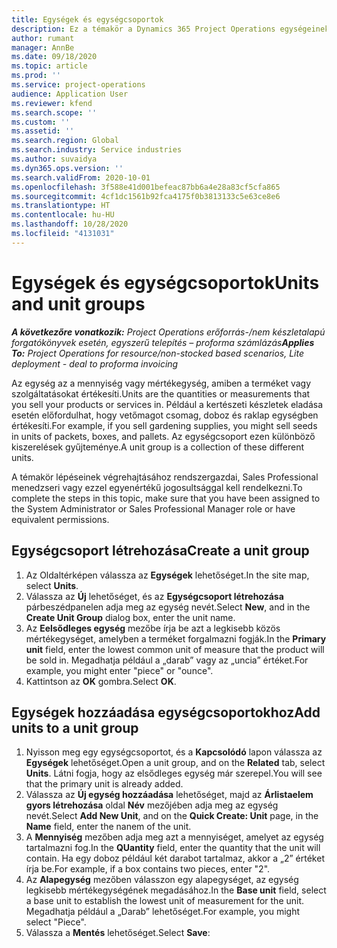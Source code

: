 ```yaml
---
title: Egységek és egységcsoportok
description: Ez a témakör a Dynamics 365 Project Operations egységeinek és egységcsoportjainak létrehozásáról nyújt információkat.
author: rumant
manager: AnnBe
ms.date: 09/18/2020
ms.topic: article
ms.prod: ''
ms.service: project-operations
audience: Application User
ms.reviewer: kfend
ms.search.scope: ''
ms.custom: ''
ms.assetid: ''
ms.search.region: Global
ms.search.industry: Service industries
ms.author: suvaidya
ms.dyn365.ops.version: ''
ms.search.validFrom: 2020-10-01
ms.openlocfilehash: 3f588e41d001befeac87bb6a4e28a83cf5cfa865
ms.sourcegitcommit: 4cf1dc1561b92fca4175f0b3813133c5e63ce8e6
ms.translationtype: HT
ms.contentlocale: hu-HU
ms.lasthandoff: 10/28/2020
ms.locfileid: "4131031"
---
```

# <a name="units-and-unit-groups"></a><span data-ttu-id="7655d-103">Egységek és egységcsoportok</span><span class="sxs-lookup"><span data-stu-id="7655d-103">Units and unit groups</span></span>

<span data-ttu-id="7655d-104">_**A következőre vonatkozik:** Project Operations erőforrás-/nem készletalapú forgatókönyvek esetén, egyszerű telepítés – proforma számlázás_</span><span class="sxs-lookup"><span data-stu-id="7655d-104">_**Applies To:** Project Operations for resource/non-stocked based scenarios, Lite deployment - deal to proforma invoicing_</span></span>

<span data-ttu-id="7655d-105">Az egység az a mennyiség vagy mértékegység, amiben a terméket vagy szolgáltatásokat értékesíti.</span><span class="sxs-lookup"><span data-stu-id="7655d-105">Units are the quantities or measurements that you sell your products or services in.</span></span> <span data-ttu-id="7655d-106">Például a kertészeti készletek eladása esetén előfordulhat, hogy vetőmagot csomag, doboz és raklap egységben értékesíti.</span><span class="sxs-lookup"><span data-stu-id="7655d-106">For example, if you sell gardening supplies, you might sell seeds in units of packets, boxes, and pallets.</span></span> <span data-ttu-id="7655d-107">Az egységcsoport ezen különböző kiszerelések gyűjteménye.</span><span class="sxs-lookup"><span data-stu-id="7655d-107">A unit group is a collection of these different units.</span></span>

<span data-ttu-id="7655d-108">A témakör lépéseinek végrehajtásához rendszergazdai, Sales Professional menedzseri vagy ezzel egyenértékű jogosultsággal kell rendelkezni.</span><span class="sxs-lookup"><span data-stu-id="7655d-108">To complete the steps in this topic, make sure that you have been assigned to the System Administrator or Sales Professional Manager role or have equivalent permissions.</span></span>

## <a name="create-a-unit-group"></a><span data-ttu-id="7655d-109">Egységcsoport létrehozása</span><span class="sxs-lookup"><span data-stu-id="7655d-109">Create a unit group</span></span>

1. <span data-ttu-id="7655d-110">Az Oldaltérképen válassza az **Egységek** lehetőséget.</span><span class="sxs-lookup"><span data-stu-id="7655d-110">In the site map, select **Units**.</span></span>
2. <span data-ttu-id="7655d-111">Válassza az **Új** lehetőséget, és az **Egységcsoport létrehozása** párbeszédpanelen adja meg az egység nevét.</span><span class="sxs-lookup"><span data-stu-id="7655d-111">Select **New**, and in the **Create Unit Group** dialog box, enter the unit name.</span></span>
3. <span data-ttu-id="7655d-112">Az **Eelsődleges egység** mezőbe írja be azt a legkisebb közös mértékegységet, amelyben a terméket forgalmazni fogják.</span><span class="sxs-lookup"><span data-stu-id="7655d-112">In the **Primary unit** field, enter the lowest common unit of measure that the product will be sold in.</span></span> <span data-ttu-id="7655d-113">Megadhatja például a „darab” vagy az „uncia” értéket.</span><span class="sxs-lookup"><span data-stu-id="7655d-113">For example, you might enter "piece" or "ounce".</span></span>
4. <span data-ttu-id="7655d-114">Kattintson az **OK** gombra.</span><span class="sxs-lookup"><span data-stu-id="7655d-114">Select **OK**.</span></span>

## <a name="add-units-to-a-unit-group"></a><span data-ttu-id="7655d-115">Egységek hozzáadása egységcsoportokhoz</span><span class="sxs-lookup"><span data-stu-id="7655d-115">Add units to a unit group</span></span>

1. <span data-ttu-id="7655d-116">Nyisson meg egy egységcsoportot, és a **Kapcsolódó** lapon válassza az **Egységek** lehetőséget.</span><span class="sxs-lookup"><span data-stu-id="7655d-116">Open a unit group, and on the **Related** tab, select **Units**.</span></span> <span data-ttu-id="7655d-117">Látni fogja, hogy az elsődleges egység már szerepel.</span><span class="sxs-lookup"><span data-stu-id="7655d-117">You will see that the primary unit is already added.</span></span>
2. <span data-ttu-id="7655d-118">Válassza az **Új egység hozzáadása** lehetőséget, majd az **Árlistaelem gyors létrehozása** oldal **Név** mezőjében adja meg az egység nevét.</span><span class="sxs-lookup"><span data-stu-id="7655d-118">Select **Add New Unit**, and on the **Quick Create: Unit** page, in the **Name** field, enter the nanem of the unit.</span></span>
3. <span data-ttu-id="7655d-119">A **Mennyiség** mezőben adja meg azt a mennyiséget, amelyet az egység tartalmazni fog.</span><span class="sxs-lookup"><span data-stu-id="7655d-119">In the **QUantity** field, enter the quantity that the unit will contain.</span></span> <span data-ttu-id="7655d-120">Ha egy doboz például két darabot tartalmaz, akkor a „2” értéket írja be.</span><span class="sxs-lookup"><span data-stu-id="7655d-120">For example, if a box contains two pieces, enter "2".</span></span> 
4. <span data-ttu-id="7655d-121">Az **Alapegység** mezőben válasszon egy alapegységet, az egység legkisebb mértékegységének megadásához.</span><span class="sxs-lookup"><span data-stu-id="7655d-121">In the **Base unit** field, select a base unit to establish the lowest unit of measurement for the unit.</span></span> <span data-ttu-id="7655d-122">Megadhatja például a „Darab” lehetőséget.</span><span class="sxs-lookup"><span data-stu-id="7655d-122">For example, you might select "Piece".</span></span>
5. <span data-ttu-id="7655d-123">Válassza a **Mentés** lehetőséget.</span><span class="sxs-lookup"><span data-stu-id="7655d-123">Select **Save**:</span></span>

